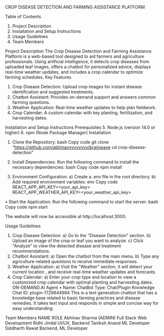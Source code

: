 CROP DISEASE DETECTION AND FARMING ASSISTANCE PLATFORM

Table of Contents
1.	Project Description
2.	Installation and Setup Instructions
3.	Usage Guidelines
4.	Team Members

Project Description
The Crop Disease Detection and Farming Assistance Platform is a web-based tool designed to aid farmers and agriculture professionals. Using artificial intelligence, it detects crop diseases from uploaded leaf images, offers a chatbot for personalized advice, displays real-time weather updates, and includes a crop calendar to optimize farming schedules.
Key Features
1.	Crop Disease Detection: Upload crop images for instant disease identification and suggested treatments.
2.	Chatbot Assistant: Provides on-demand support and answers common farming questions.
3.	Weather Application: Real-time weather updates to help plan fieldwork.
4.	Crop Calendar: A custom calendar with key planting, fertilization, and harvesting dates.

Installation and Setup Instructions
Prerequisites
5.	Node.js (version 14.0 or higher)
6.	npm (Node Package Manager)
Installation
1) Clone the Repository:
bash
Copy code
git clone “https://github.com/abhinavvvvvvvvv/brainwave
	cd crop-disease-detection"

2) Install Dependencies: Run the following command to install the necessary 	dependencies:
bash
Copy code
npm install

3) Environment Configuration:
a) Create a .env file in the root directory.
b) Add required environment variables:
env
Copy code
REACT_APP_API_KEY=<your_api_key>
	REACT_APP_WEATHER_API_KEY=<your_weather_api_key>

•	Start the Application: Run the following command to start the server:
bash
Copy code npm start

The website will now be accessible at http://localhost:3000.

Usage Guidelines
1)	Crop Disease Detection:
a)	Go to the "Disease Detection" section.
b)	Upload an image of the crop or leaf you want to analyze.
c)	Click "Analyze" to view the detected disease and treatment recommendations.
2)	Chatbot Assistant:
a)	Open the chatbot from the main menu.
b)	Type any agriculture-related questions to receive immediate responses.
3)	Weather Application:
a)	Visit the "Weather" section, it will detect your current location , and receive real-time weather updates and forecasts.
4)	Crop Calendar:
a)	Enter your crop type and location to view a customized crop calendar with optimal planting and harvesting dates.
ON-DEMAND.AI Agent
•	Name: ChatBot
Type: Chat/Plugin Knowledge Chat
ID: plugin-1729844984
This is a text generation chatbot that has a knowledge base related to basic farming practices and disease remedies. It takes text input and responds in simple and concise way for easy understanding.  

Team Members
NAME	ROLE
Abhinav Sharma (ADMIN)	Full Stack Web Development
Ridhi Jindal	UI/UX, Backend
Taniksh Anand	ML Developer
Siddharth Rawat	Backend, ML Developer

